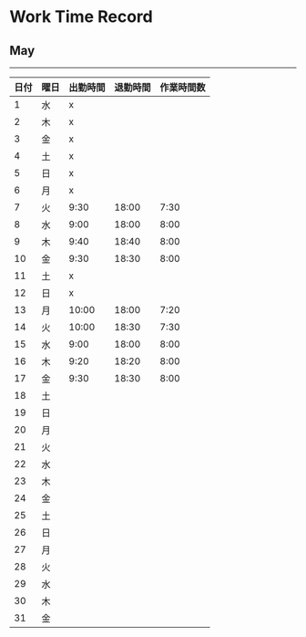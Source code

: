 # Work Time Record

## May
---

| 日付 | 曜日 | 出勤時間 | 退勤時間 | 作業時間数 |
| ---- | ---- | -------- | -------- | ---------- |
| 1    | 水   | x        |
| 2    | 木   | x        |
| 3    | 金   | x        |
| 4    | 土   | x        |
| 5    | 日   | x        |
| 6    | 月   | x        |
| 7    | 火   | 9:30     | 18:00    | 7:30       |
| 8    | 水   | 9:00     | 18:00    | 8:00       |
| 9    | 木   | 9:40     | 18:40    | 8:00       |
| 10   | 金   | 9:30     | 18:30    | 8:00       |
| 11   | 土   | x        |
| 12   | 日   | x        |
| 13   | 月   | 10:00    | 18:00    | 7:20       |
| 14   | 火   | 10:00    | 18:30    | 7:30       |
| 15   | 水   | 9:00     | 18:00    | 8:00       |
| 16   | 木   | 9:20     | 18:20    | 8:00       |
| 17   | 金   | 9:30     | 18:30    | 8:00       |
| 18   | 土   |
| 19   | 日   |
| 20   | 月   |
| 21   | 火   |
| 22   | 水   |
| 23   | 木   |
| 24   | 金   |
| 25   | 土   |
| 26   | 日   |
| 27   | 月   |
| 28   | 火   |
| 29   | 水   |
| 30   | 木   |
| 31   | 金   |